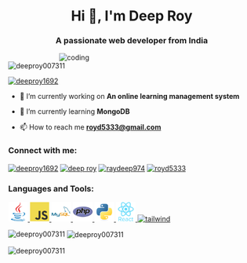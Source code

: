 
<h1 align="center">Hi 👋, I'm Deep Roy</h1>
<h3 align="center">A passionate web developer from India</h3>
<img  align="right" src="https://camo.githubusercontent.com/9b64cdf5bde24e837b1944a8be49ad4f7d171f9ca0230ed8fc5b6893ba6a96e8/68747470733a2f2f6d656469612e74656e6f722e636f6d2f61776477526b624a7a436741414141432f676f6b752e676966" alt="coding" width="400">

<p align="left"> <img src="https://komarev.com/ghpvc/?username=deeproy007311&label=Profile%20views&color=0e75b6&style=flat" alt="deeproy007311" /> </p>

<p align="left"> <a href="https://twitter.com/deeproy1692" target="blank"><img src="https://img.shields.io/twitter/follow/deeproy1692?logo=twitter&style=for-the-badge" alt="deeproy1692" /></a> </p>

- 🔭 I’m currently working on **An online learning management system**

- 🌱 I’m currently learning **MongoDB**

- 📫 How to reach me **royd5333@gmail.com**

<h3 align="left">Connect with me:</h3>
<p align="left">
<a href="https://twitter.com/deeproy1692" target="blank"><img align="center" src="https://raw.githubusercontent.com/rahuldkjain/github-profile-readme-generator/master/src/images/icons/Social/twitter.svg" alt="deeproy1692" height="30" width="40" /></a>
<a href="https://fb.com/deep roy" target="blank"><img align="center" src="https://raw.githubusercontent.com/rahuldkjain/github-profile-readme-generator/master/src/images/icons/Social/facebook.svg" alt="deep roy" height="30" width="40" /></a>
<a href="https://instagram.com/raydeep974" target="blank"><img align="center" src="https://raw.githubusercontent.com/rahuldkjain/github-profile-readme-generator/master/src/images/icons/Social/instagram.svg" alt="raydeep974" height="30" width="40" /></a>
<a href="https://www.leetcode.com/royd5333" target="blank"><img align="center" src="https://raw.githubusercontent.com/rahuldkjain/github-profile-readme-generator/master/src/images/icons/Social/leet-code.svg" alt="royd5333" height="30" width="40" /></a>
</p>

<h3 align="left">Languages and Tools:</h3>
<p align="left"> <a href="https://www.java.com" target="_blank" rel="noreferrer"> <img src="https://raw.githubusercontent.com/devicons/devicon/master/icons/java/java-original.svg" alt="java" width="40" height="40"/> </a> <a href="https://developer.mozilla.org/en-US/docs/Web/JavaScript" target="_blank" rel="noreferrer"> <img src="https://raw.githubusercontent.com/devicons/devicon/master/icons/javascript/javascript-original.svg" alt="javascript" width="40" height="40"/> </a> <a href="https://www.mysql.com/" target="_blank" rel="noreferrer"> <img src="https://raw.githubusercontent.com/devicons/devicon/master/icons/mysql/mysql-original-wordmark.svg" alt="mysql" width="40" height="40"/> </a> <a href="https://www.php.net" target="_blank" rel="noreferrer"> <img src="https://raw.githubusercontent.com/devicons/devicon/master/icons/php/php-original.svg" alt="php" width="40" height="40"/> </a> <a href="https://www.python.org" target="_blank" rel="noreferrer"> <img src="https://raw.githubusercontent.com/devicons/devicon/master/icons/python/python-original.svg" alt="python" width="40" height="40"/> </a> <a href="https://reactjs.org/" target="_blank" rel="noreferrer"> <img src="https://raw.githubusercontent.com/devicons/devicon/master/icons/react/react-original-wordmark.svg" alt="react" width="40" height="40"/> </a> <a href="https://tailwindcss.com/" target="_blank" rel="noreferrer"> <img src="https://www.vectorlogo.zone/logos/tailwindcss/tailwindcss-icon.svg" alt="tailwind" width="40" height="40"/> </a> </p>

<p><img align="left" src="https://github-readme-stats.vercel.app/api/top-langs?username=deeproy007311&show_icons=true&locale=en&layout=compact" alt="deeproy007311" /></p>

<p>&nbsp;<img align="center" src="https://github-readme-stats.vercel.app/api?username=deeproy007311&show_icons=true&locale=en" alt="deeproy007311" /></p>

<p><img align="center" src="https://github-readme-streak-stats.herokuapp.com/?user=deeproy007311&" alt="deeproy007311" /></p>
